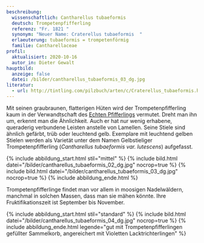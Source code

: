 ```yaml
---
beschreibung:
  wissenschaftlich: Cantharellus tubaeformis
  deutsch: Trompetenpfifferling
  referenz: "Fr. 1821 "
  synonym: "Neuer Name: Craterellus tubaeformis  "
  erlaeuterung: tubaeformis = trompetenförmig
  familie: Cantharellaceae
profil:
  aktualisiert: 2020-10-16
  autor_in: Dieter Gewalt
hauptbild:
  anzeige: false
  datei: /bilder/cantharellus_tubaeformis_03_dg.jpg
literatur:
  - url: http://tintling.com/pilzbuch/arten/c/Craterellus_tubaeformis.html
---
```

Mit seinen graubraunen, flatterigen Hüten wird der Trompetenpfifferling kaum in der Verwandtschaft des [Echten Pfifferlings](/pilze/cantharellus-cibarius-pfifferling) vermutet. Dreht man ihn um, erkennt man die Ähnlichkeit. Auch er hat nur wenig erhabene, queraderig verbundene Leisten anstelle von Lamellen. Seine Stiele sind ähnlich gefärbt, trüb oder leuchtend gelb. Exemplare mit leuchtend gelben Stielen werden als Varietät unter dem Namen Gelbstieliger Trompetenpfifferling (*Cantharellus tubaeformis var. lutescens*) aufgefasst.

{% include abbildung_start.html stil="mittel" %}
{% include bild.html datei="/bilder/cantharellus_tubaeformis_02_dg.jpg" nocrop=true %}
{% include bild.html datei="/bilder/cantharellus_tubaeformis_03_dg.jpg" nocrop=true %}
{% include abbildung_ende.html %}

Trompetenpfifferlinge findet man vor allem in moosigen Nadelwäldern, manchmal in solchen Massen, dass man sie mähen könnte. Ihre Fruktifikationszeit ist September bis November.

{% include abbildung_start.html stil="standard" %}
{% include bild.html datei="/bilder/cantharellus_tubaeformis_04_dg.jpg" nocrop=true %}
{% include abbildung_ende.html legende="gut mit Trompetenpfifferlingen gefüllter Sammelkorb, angereichert mit Violetten Lacktrichterlingen" %}